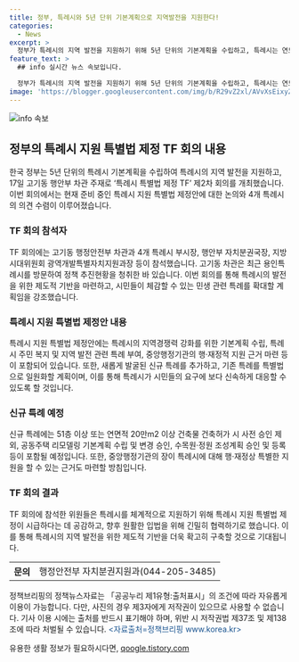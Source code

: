 ```yaml
---
title: 정부, 특례시와 5년 단위 기본계획으로 지역발전을 지원한다!
categories:
  - News
excerpt: >
  정부가 특례시의 지역 발전을 지원하기 위해 5년 단위의 기본계획을 수립하고, 특례시는 연도별 시행계획을 수립하여 실행력을 확보한다. 고기동 행안부 차관 주재로 개최된 TF 회의에서 4개 특례시의 의견을 수렴하고 특례시 지원 특별법 제정안에 대해 논의했다. 특례시는 새로운 특례 추가와 기존 특례를 특별법으로 일원화하여 실질적 권한 확대를 추진할 계획이다. TF 단장은 민생 관련 특례를 확대하고 시민들이 체감할 수 있는 발전을 위해 특별법 제정을 강조했다. TF 위원들은 특례시를 체계적으로 지원하기 위해 특례시 지원 특별법 제정이 시급하다는 데 공감하고 향후 원활한 입법을 위해 협력하기로 했다. (출처: 정책브리핑 www.korea.kr)
feature_text: >
  ## info 실시간 뉴스 속보입니다.

  정부가 특례시의 지역 발전을 지원하기 위해 5년 단위의 기본계획을 수립하고, 특례시는 연도별 시행계획을 수립하여 실행력을 확보한다. 고기동 행안부 차관 주재로 개최된 TF 회의에서 4개 특례시의 의견을 수렴하고 특례시 지원 특별법 제정안에 대해 논의했다. 특례시는 새로운 특례 추가와 기존 특례를 특별법으로 일원화하여 실질적 권한 확대를 추진할 계획이다. TF 단장은 민생 관련 특례를 확대하고 시민들이 체감할 수 있는 발전을 위해 특별법 제정을 강조했다. TF 위원들은 특례시를 체계적으로 지원하기 위해 특례시 지원 특별법 제정이 시급하다는 데 공감하고 향후 원활한 입법을 위해 협력하기로 했다. (출처: 정책브리핑 www.korea.kr)
image: 'https://blogger.googleusercontent.com/img/b/R29vZ2xl/AVvXsEixyZcFfHzMRdzZMjFBmAUKJYCLCGyLL1o632UiGVXcaFdKo_bkvkuCioo0uUKlGfBVcT3P84aROyZIXSBEx3Aw5nCQ3pTgDom1WDC4m8eifvWiAmWEEVb4x6G_l8C0QH225ldMjyaFvpxGEBGNO37VmDTDMHGhJPq73UglMfDca1-0aw/s1600/blogspot.png'
---
```


<p><img src="https://blogger.googleusercontent.com/img/b/R29vZ2xl/AVvXsEixyZcFfHzMRdzZMjFBmAUKJYCLCGyLL1o632UiGVXcaFdKo_bkvkuCioo0uUKlGfBVcT3P84aROyZIXSBEx3Aw5nCQ3pTgDom1WDC4m8eifvWiAmWEEVb4x6G_l8C0QH225ldMjyaFvpxGEBGNO37VmDTDMHGhJPq73UglMfDca1-0aw/s1600/blogspot.png" alt="info 속보" /></p>

<h2 data-ke-size="size26">정부의 특례시 지원 특별법 제정 TF 회의 내용</h2>

<p data-ke-size="size16">한국 정부는 5년 단위의 특례시 기본계획을 수립하여 특례시의 지역 발전을 지원하고, 17일 고기동 행안부 차관 주재로 ‘특례시 특별법 제정 TF’ 제2차 회의를 개최했습니다. 이번 회의에서는 현재 준비 중인 특례시 지원 특별법 제정안에 대한 논의와 4개 특례시의 의견 수렴이 이루어졌습니다.</p>

<h3 data-ke-size="size22">TF 회의 참석자</h3>

<p data-ke-size="size16">TF 회의에는 고기동 행정안전부 차관과 4개 특례시 부시장, 행안부 자치분권국장, 지방시대위원회 광역개발특별자치지원과장 등이 참석했습니다. 고기동 차관은 최근 용인특례시를 방문하여 정책 추진현황을 청취한 바 있습니다. 이번 회의를 통해 특례시의 발전을 위한 제도적 기반을 마련하고, 시민들이 체감할 수 있는 민생 관련 특례를 확대할 계획임을 강조했습니다.</p>

<h3 data-ke-size="size22">특례시 지원 특별법 제정안 내용</h3>

<p data-ke-size="size16">특례시 지원 특별법 제정안에는 특례시의 지역경쟁력 강화를 위한 기본계획 수립, 특례시 주민 복지 및 지역 발전 관련 특례 부여, 중앙행정기관의 행·재정적 지원 근거 마련 등이 포함되어 있습니다. 또한, 새롭게 발굴된 신규 특례를 추가하고, 기존 특례를 특별법으로 일원화할 계획이며, 이를 통해 특례시가 시민들의 요구에 보다 신속하게 대응할 수 있도록 할 것입니다.</p>

<h3 data-ke-size="size22">신규 특례 예정</h3>

<p data-ke-size="size16">신규 특례에는 51층 이상 또는 연면적 20만m2 이상 건축물 건축허가 시 사전 승인 제외, 공동주택 리모델링 기본계획 수립 및 변경 승인, 수목원·정원 조성계획 승인 및 등록 등이 포함될 예정입니다. 또한, 중앙행정기관의 장이 특례시에 대해 행·재정상 특별한 지원을 할 수 있는 근거도 마련할 방침입니다.</p>

<h3 data-ke-size="size22">TF 회의 결과</h3>

<p data-ke-size="size16">TF 회의에 참석한 위원들은 특례시를 체계적으로 지원하기 위해 특례시 지원 특별법 제정이 시급하다는 데 공감하고, 향후 원활한 입법을 위해 긴밀히 협력하기로 했습니다. 이를 통해 특례시의 지역 발전을 위한 제도적 기반을 더욱 확고히 구축할 것으로 기대됩니다.</p>

<table>
  <tr>
    <th>문의</th>
    <td>행정안전부 자치분권지원과(044-205-3485)</td>
  </tr>
</table>

<p data-ke-size="size16">정책브리핑의 정책뉴스자료는 「공공누리 제1유형:출처표시」의 조건에 따라 자유롭게 이용이 가능합니다. 다만, 사진의 경우 제3자에게 저작권이 있으므로 사용할 수 없습니다. 기사 이용 시에는 출처를 반드시 표기해야 하며, 위반 시 저작권법 제37조 및 제138조에 따라 처벌될 수 있습니다. <span style="color: #1a5490;">&lt;자료출처=정책브리핑 www.korea.kr&gt;</span></p>
유용한 생활 정보가 필요하시다면, <a href="https://qoogle.tistory.com" rel="dofollow">qoogle.tistory.com</a>


